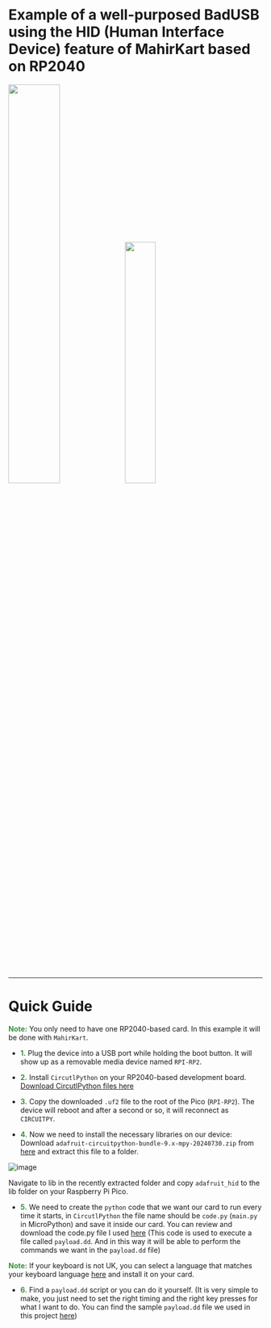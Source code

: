 # Example of a well-purposed BadUSB using the HID (Human Interface Device) feature of MahirKart based on RP2040


<p float="left">
  <img src="https://github.com/user-attachments/assets/7a5ab23e-dab1-447d-aca1-fb6f76d29c3e" width="45%" />
  <img src="https://github.com/user-attachments/assets/72b7d9d9-4103-4b5e-b4b9-3305a805af9b" width="35%" />
</p>


---

# Quick Guide

<strong style="color: #388e3c;">Note:</strong> You only need to have one RP2040-based card. In this example it will be done with `MahirKart`.


- <strong style="color: #388e3c;">1.</strong> Plug the device into a USB port while holding the boot button. It will show up as a removable media device named `RPI-RP2`.
  
- <strong style="color: #388e3c;">2.</strong> Install `CircutlPython` on your RP2040-based development board. [Download CircutlPython files here](https://circuitpython.org/board/raspberry_pi_pico/)

- <strong style="color: #388e3c;">3.</strong> Copy the downloaded `.uf2` file to the root of the Pico (`RPI-RP2`). The device will reboot and after a second or so, it will reconnect as `CIRCUITPY`.

- <strong style="color: #388e3c;">4.</strong> Now we need to install the necessary libraries on our device: Download `adafruit-circuitpython-bundle-9.x-mpy-20240730.zip` from [here](https://circuitpython.org/libraries) and extract this file to a folder.

![image](https://github.com/user-attachments/assets/2a9de41d-40e0-409e-ad0b-670d351a0293)

Navigate to lib in the recently extracted folder and copy `adafruit_hid` to the lib folder on your Raspberry Pi Pico.

- <strong style="color: #388e3c;">5.</strong> We need to create the `python` code that we want our card to run every time it starts, in `CircutlPython` the file name should be `code.py` (`main.py` in MicroPython) and save it inside our card. You can review and download the code.py file I used [here](https://github.com/embeddedJedi/BadUSB_MahirKart/blob/main/code.py) (This code is used to execute a file called `payload.dd`. And in this way it will be able to perform the commands we want in the `payload.dd` file)

<strong style="color: #388e3c;">Note:</strong> If your keyboard is not UK, you can select a language that matches your keyboard language [here](https://github.com/Neradoc/Circuitpython_Keyboard_Layouts/releases/tag/20231122) and install it on your card.

- <strong style="color: #388e3c;">6.</strong> Find a `payload.dd` script or you can do it yourself. (It is very simple to make, you just need to set the right timing and the right key presses for what I want to do. You can find the sample `payload.dd` file we used in this project [here](https://github.com/embeddedJedi/BadUSB_MahirKart/blob/main/payload.dd))

